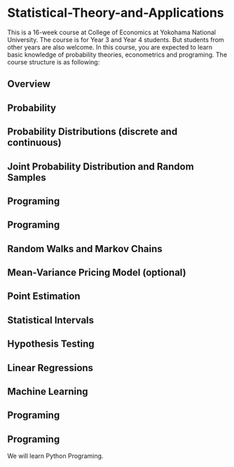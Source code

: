 # Statistical-Theory-and-Applications

This is a 16-week course at College of Economics at Yokohama National University. The course is for Year 3 and Year 4 students. But students from other years are also welcome. 
In this course, you are expected to learn basic knowledge of probability theories, econometrics and programing. The course structure is as following: 
## Overview
## Probability
## Probability Distributions (discrete and continuous)
## Joint Probability Distribution and Random Samples
## Programing
## Programing
## Random Walks and Markov Chains 
## Mean-Variance Pricing Model (optional)
## Point Estimation
## Statistical Intervals
## Hypothesis Testing
## Linear Regressions
## Machine Learning
## Programing
## Programing
We will learn Python Programing. 

